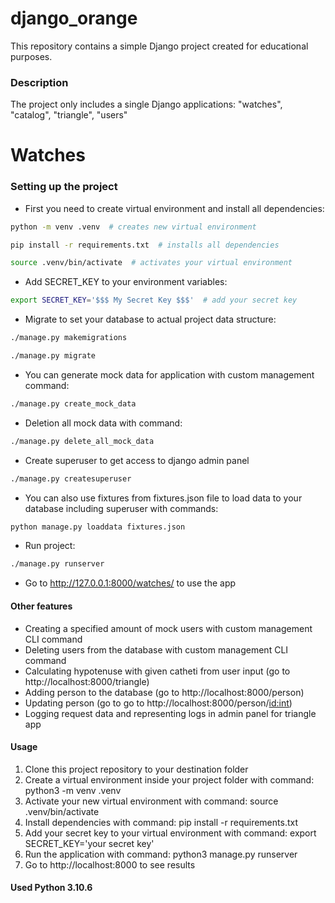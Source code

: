 # django_orange
This repository contains a simple Django project created for educational purposes.

### Description

The project only includes a single Django applications: "watches", "catalog", "triangle", "users"

# Watches

### Setting up the project
- First you need to create virtual environment and install all dependencies:
```bash
python -m venv .venv  # creates new virtual environment
```

```bash
pip install -r requirements.txt  # installs all dependencies
```

```bash
source .venv/bin/activate  # activates your virtual environment
```

- Add SECRET_KEY to your environment variables:
```bash
export SECRET_KEY='$$$ My Secret Key $$$'  # add your secret key
```

- Migrate to set your database to actual project data structure:
```bash
./manage.py makemigrations
```
```bash
./manage.py migrate
```

- You can generate mock data for application with custom management command:
```bash
./manage.py create_mock_data 
 ```
- Deletion all mock data with command:
```bash
./manage.py delete_all_mock_data
```
- Create superuser to get access to django admin panel
```bash
./manage.py createsuperuser
```
- You can also use fixtures from fixtures.json file to load data to your database including superuser with commands:

```bash
python manage.py loaddata fixtures.json
```
- Run project:
```bash
./manage.py runserver 
```
- Go to http://127.0.0.1:8000/watches/ to use the app

#### Other features

- Creating a specified amount of mock users with custom management CLI command
- Deleting users from the database with custom management CLI command
- Calculating hypotenuse with given catheti from user input (go to http://localhost:8000/triangle)
- Adding person to the database (go to http://localhost:8000/person)
- Updating person (go to go to http://localhost:8000/person/<id:int>)
- Logging request data and representing logs in admin panel for triangle app

#### Usage

1. Clone this project repository to your destination folder
2. Create a virtual environment inside your project folder with command: python3 -m venv .venv
3. Activate your new virtual environment with command: source .venv/bin/activate
4. Install dependencies with command: pip install -r requirements.txt
5. Add your secret key to your virtual environment with command: export SECRET_KEY='your secret key' 
6. Run the application with command: python3 manage.py runserver
7. Go to http://localhost:8000 to see results

#### Used Python 3.10.6